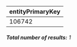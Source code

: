 | entityPrimaryKey |
| ---------------- |
| 106742           |

###### **Total number of results:** 1